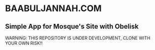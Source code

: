 # BAABULJANNAH.COM
## Simple App for Mosque's Site with Obelisk

WARNING: THIS REPOSITORY IS UNDER DEVELOPMENT, CLONE WITH YOUR OWN RISK!!
